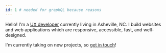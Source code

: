 ```yaml
---
id: 1 # needed for graphQL because reasons
---
```

Hello! I'm a [UX developer](about) currently living in Asheville, NC. I build websites and web applications which are responsive, accessible, fast, and well-designed.

I'm currently taking on new projects, so [get in touch](contact)!
